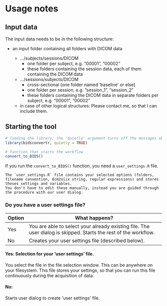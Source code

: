 # Usage notes

## Input data

The input data needs to be in the following structure:

-   an input folder containing all folders with DICOM data

    -   …/subjects/sessions/DICOM
        -   one folder per subject, e.g. “00001”, “00002”
        -   these folders containing the session data, each of them
            containing the DICOM data
    -   …/sessions/subjects/DICOM
        -   cross-sectional (one folder named ‘baseline’ or else)
        -   one folder per session, e.g. “session_1”, “session_2”
        -   these folders containing the DICOM data in separate folders
            per subject, e.g. “00001”, “00002”
    - in case of other logical structures: Please contact me, so that I can include them.

## Starting the tool

``` r
# loading the library, the 'quietly' argument turns off the messages about loading other dependencies.
library(bidsconvertr, quietly = TRUE) 

# function that starts the workflow
convert_to_BIDS()
```

If you run the `convert_to_BIDS()` function, you need a `user_settings.R` file.


```{note} 
The `user_settings.R` file contains your selected options (folders, filename convention, dcm2niix string, regular expressions) and stores theses settings and variables.
You don't have to edit these manually, instead you are guided through the procedure with our user dialog.
```

### Do you have a user settings file?

| Option | What happens?                                                                                                       |
|--------|---------------------------------------------------------------------------------------------------------------------|
| Yes    | You are able to select your already existing file. The user dialog is skipped. Starts the rest of the workflow. |
| No     | Creates your user settings file (described below).                                                                  |


#### Yes: Selection for your ‘user settings’ file.

You select the file in the file selection window. This can be anywhere on
your filesystem. This file stores your settings, so that you can run this file continuously during the acquisition of data.

#### No: 

Starts user dialog to create 'user settings' file.






